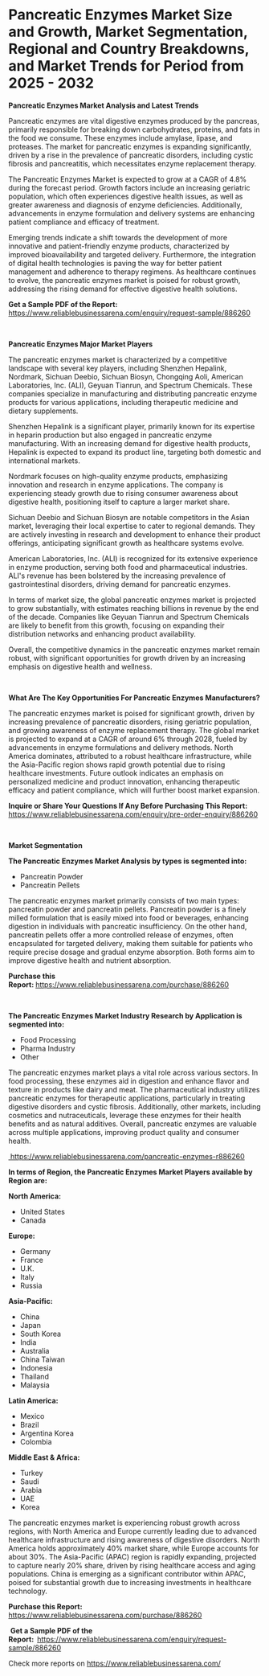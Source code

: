 <p><h1>Pancreatic Enzymes Market Size and Growth, Market Segmentation, Regional and Country Breakdowns, and Market Trends for Period from 2025 -  2032</h1></p><p><strong>Pancreatic Enzymes Market Analysis and Latest Trends</strong></p>
<p><p>Pancreatic enzymes are vital digestive enzymes produced by the pancreas, primarily responsible for breaking down carbohydrates, proteins, and fats in the food we consume. These enzymes include amylase, lipase, and proteases. The market for pancreatic enzymes is expanding significantly, driven by a rise in the prevalence of pancreatic disorders, including cystic fibrosis and pancreatitis, which necessitates enzyme replacement therapy.</p><p>The Pancreatic Enzymes Market is expected to grow at a CAGR of 4.8% during the forecast period. Growth factors include an increasing geriatric population, which often experiences digestive health issues, as well as greater awareness and diagnosis of enzyme deficiencies. Additionally, advancements in enzyme formulation and delivery systems are enhancing patient compliance and efficacy of treatment.</p><p>Emerging trends indicate a shift towards the development of more innovative and patient-friendly enzyme products, characterized by improved bioavailability and targeted delivery. Furthermore, the integration of digital health technologies is paving the way for better patient management and adherence to therapy regimens. As healthcare continues to evolve, the pancreatic enzymes market is poised for robust growth, addressing the rising demand for effective digestive health solutions.</p></p>
<p><strong>Get a Sample PDF of the Report:&nbsp;</strong> <a href="https://www.reliablebusinessarena.com/enquiry/request-sample/886260?utm_campaign=3218&utm_medium=2&utm_source=Github&utm_content=ia&utm_term=08032025&utm_id=pancreatic-enzymes">https://www.reliablebusinessarena.com/enquiry/request-sample/886260</a></p>
<p>&nbsp;</p>
<p><strong>Pancreatic Enzymes Major Market Players</strong></p>
<p><p>The pancreatic enzymes market is characterized by a competitive landscape with several key players, including Shenzhen Hepalink, Nordmark, Sichuan Deebio, Sichuan Biosyn, Chongqing Aoli, American Laboratories, Inc. (ALI), Geyuan Tianrun, and Spectrum Chemicals. These companies specialize in manufacturing and distributing pancreatic enzyme products for various applications, including therapeutic medicine and dietary supplements.</p><p>Shenzhen Hepalink is a significant player, primarily known for its expertise in heparin production but also engaged in pancreatic enzyme manufacturing. With an increasing demand for digestive health products, Hepalink is expected to expand its product line, targeting both domestic and international markets.</p><p>Nordmark focuses on high-quality enzyme products, emphasizing innovation and research in enzyme applications. The company is experiencing steady growth due to rising consumer awareness about digestive health, positioning itself to capture a larger market share.</p><p>Sichuan Deebio and Sichuan Biosyn are notable competitors in the Asian market, leveraging their local expertise to cater to regional demands. They are actively investing in research and development to enhance their product offerings, anticipating significant growth as healthcare systems evolve.</p><p>American Laboratories, Inc. (ALI) is recognized for its extensive experience in enzyme production, serving both food and pharmaceutical industries. ALI's revenue has been bolstered by the increasing prevalence of gastrointestinal disorders, driving demand for pancreatic enzymes.</p><p>In terms of market size, the global pancreatic enzymes market is projected to grow substantially, with estimates reaching billions in revenue by the end of the decade. Companies like Geyuan Tianrun and Spectrum Chemicals are likely to benefit from this growth, focusing on expanding their distribution networks and enhancing product availability.</p><p>Overall, the competitive dynamics in the pancreatic enzymes market remain robust, with significant opportunities for growth driven by an increasing emphasis on digestive health and wellness.</p></p>
<p>&nbsp;</p>
<p><strong>What Are The Key Opportunities For Pancreatic Enzymes Manufacturers?</strong></p>
<p><p>The pancreatic enzymes market is poised for significant growth, driven by increasing prevalence of pancreatic disorders, rising geriatric population, and growing awareness of enzyme replacement therapy. The global market is projected to expand at a CAGR of around 6% through 2028, fueled by advancements in enzyme formulations and delivery methods. North America dominates, attributed to a robust healthcare infrastructure, while the Asia-Pacific region shows rapid growth potential due to rising healthcare investments. Future outlook indicates an emphasis on personalized medicine and product innovation, enhancing therapeutic efficacy and patient compliance, which will further boost market expansion.</p></p>
<p><strong>Inquire or Share Your Questions If Any Before Purchasing This Report:</strong> <a href="https://www.reliablebusinessarena.com/enquiry/pre-order-enquiry/886260?utm_campaign=3218&utm_medium=2&utm_source=Github&utm_content=ia&utm_term=08032025&utm_id=pancreatic-enzymes">https://www.reliablebusinessarena.com/enquiry/pre-order-enquiry/886260</a></p>
<p>&nbsp;</p>
<p><strong>Market Segmentation</strong></p>
<p><strong>The Pancreatic Enzymes Market Analysis by types is segmented into:</strong></p>
<p><ul><li>Pancreatin Powder</li><li>Pancreatin Pellets</li></ul></p>
<p><p>The pancreatic enzymes market primarily consists of two main types: pancreatin powder and pancreatin pellets. Pancreatin powder is a finely milled formulation that is easily mixed into food or beverages, enhancing digestion in individuals with pancreatic insufficiency. On the other hand, pancreatin pellets offer a more controlled release of enzymes, often encapsulated for targeted delivery, making them suitable for patients who require precise dosage and gradual enzyme absorption. Both forms aim to improve digestive health and nutrient absorption.</p></p>
<p><strong>Purchase this Report:&nbsp;</strong><a href="https://www.reliablebusinessarena.com/purchase/886260?utm_campaign=3218&utm_medium=2&utm_source=Github&utm_content=ia&utm_term=08032025&utm_id=pancreatic-enzymes">https://www.reliablebusinessarena.com/purchase/886260</a></p>
<p>&nbsp;</p>
<p><strong>The Pancreatic Enzymes Market Industry Research by Application is segmented into:</strong></p>
<p><ul><li>Food Processing</li><li>Pharma Industry</li><li>Other</li></ul></p>
<p><p>The pancreatic enzymes market plays a vital role across various sectors. In food processing, these enzymes aid in digestion and enhance flavor and texture in products like dairy and meat. The pharmaceutical industry utilizes pancreatic enzymes for therapeutic applications, particularly in treating digestive disorders and cystic fibrosis. Additionally, other markets, including cosmetics and nutraceuticals, leverage these enzymes for their health benefits and as natural additives. Overall, pancreatic enzymes are valuable across multiple applications, improving product quality and consumer health.</p></p>
<p><a href="https://www.reliablebusinessarena.com/pancreatic-enzymes-r886260?utm_campaign=3218&utm_medium=2&utm_source=Github&utm_content=ia&utm_term=08032025&utm_id=pancreatic-enzymes">&nbsp;https://www.reliablebusinessarena.com/pancreatic-enzymes-r886260</a></p>
<p><strong>In terms of Region, the Pancreatic Enzymes Market Players available by Region are:</strong></p>
<p>
    <p> <strong> North America: </strong>
        <ul>
            <li>United States</li>
            <li>Canada</li>
        </ul>
        </p> 
    <p> <strong> Europe: </strong>
        <ul>
            <li>Germany</li>
            <li>France</li>
            <li>U.K.</li>
            <li>Italy</li>
            <li>Russia</li>
        </ul>
        </p> 
    <p> <strong> Asia-Pacific: </strong>
        <ul>
            <li>China</li>
            <li>Japan</li>
            <li>South Korea</li>
            <li>India</li>
            <li>Australia</li>
            <li>China Taiwan</li>
            <li>Indonesia</li>
            <li>Thailand</li>
            <li>Malaysia</li>
        </ul>
        </p> 
    <p> <strong> Latin America: </strong>
        <ul>
            <li>Mexico</li>
            <li>Brazil</li>
            <li>Argentina Korea</li>
            <li>Colombia</li>
        </ul>
        </p> 
    <p> <strong> Middle East & Africa: </strong>
        <ul>
            <li>Turkey</li>
            <li>Saudi</li>
            <li>Arabia</li>
            <li>UAE</li>
            <li>Korea</li>
        </ul>
    </p>
    </p>
<p><p>The pancreatic enzymes market is experiencing robust growth across regions, with North America and Europe currently leading due to advanced healthcare infrastructure and rising awareness of digestive disorders. North America holds approximately 40% market share, while Europe accounts for about 30%. The Asia-Pacific (APAC) region is rapidly expanding, projected to capture nearly 20% share, driven by rising healthcare access and aging populations. China is emerging as a significant contributor within APAC, poised for substantial growth due to increasing investments in healthcare technology.</p></p>
<p><strong>Purchase this Report: </strong><a href="https://www.reliablebusinessarena.com/purchase/886260?utm_campaign=3218&utm_medium=2&utm_source=Github&utm_content=ia&utm_term=08032025&utm_id=pancreatic-enzymes">https://www.reliablebusinessarena.com/purchase/886260</a></p>
<p>&nbsp;<strong>Get a Sample PDF of the Report:&nbsp;&nbsp;</strong><a href="https://www.reliablebusinessarena.com/enquiry/request-sample/886260?utm_campaign=3218&utm_medium=2&utm_source=Github&utm_content=ia&utm_term=08032025&utm_id=pancreatic-enzymes">https://www.reliablebusinessarena.com/enquiry/request-sample/886260</a></p>
<p><strong></strong></p>
<p>Check more reports on <a href="https://www.reliablebusinessarena.com/?utm_campaign=3218&utm_medium=2&utm_source=Github&utm_content=ia&utm_term=08032025&utm_id=pancreatic-enzymes">https://www.reliablebusinessarena.com/</a></p>